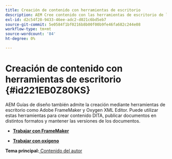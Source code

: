 ```yaml
---
title: Creación de contenido con herramientas de escritorio
description: AEM Cree contenido con las herramientas de escritorio de las guías de la. Aprenda a trabajar con Adobe FrameMaker y Oxygen XML Editor para crear y publicar contenido DITA.
exl-id: d2c54f28-9433-46ee-adc2-d021c6bd5eb7
source-git-commit: 5e0584f1bf0216b8b00f00b9fe46fa682c244e08
workflow-type: tm+mt
source-wordcount: '84'
ht-degree: 0%

---
```


# Creación de contenido con herramientas de escritorio {#id221EB0Z80KS}

AEM Guías de diseño también admite la creación mediante herramientas de escritorio como Adobe FrameMaker y Oxygen XML Editor. Puede utilizar estas herramientas para crear contenido DITA, publicar documentos en distintos formatos y mantener las versiones de los documentos.

- **[Trabajar con FrameMaker](author-desktop-framemaker.md)**

- **[Trabajar con oxígeno](author-desktop-oxygen.md)**


**Tema principal:**[ Contenido del autor](authoring-content.md)

